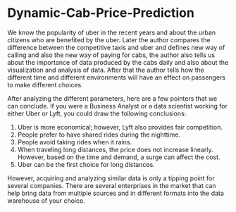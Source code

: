 # Dynamic-Cab-Price-Prediction
We know the popularity of uber in the recent years and about the 
urban citizens who are benefited by the uber. Later the author compares the 
difference between the competitive taxis and uber and defines new way of calling 
and also the new way of paying for cabs, the author also tells us about the 
importance of data produced by the cabs daily and also about the visualization 
and analysis of data. After that the author tells how the different time and 
different environments will have an effect on passengers to make different 
choices.


After analyzing the different parameters, here are a few pointers that we 
can conclude. If you were a Business Analyst or a data scientist working for either Uber or 
Lyft, you could draw the following conclusions:
1. Uber is more economical; however, Lyft also provides fair competition.
2. People prefer to have shared rides during the nighttime.
3. People avoid taking rides when it rains.
4. When traveling long distances, the price does not increase linearly. However, 
based on the time and demand, a surge can affect the cost.
5. Uber can be the first choice for long distances.

However, acquiring and analyzing similar data is only a tipping point for several companies. 
There are several enterprises in the market that can help bring data from multiple sources 
and in different formats into the data warehouse of your choice.

